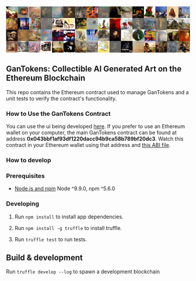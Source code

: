 ![GanTokens](/gantokens.jpeg)

## GanTokens: Collectible AI Generated Art on the Ethereum Blockchain

This repo contains the Ethereum contract used to manage GanTokens and a unit tests to verify the contract's functionality.

### How to Use the GanTokens Contract

You can use the ui being developed [here](www.gantokens.com). If you prefer to use an Ethereum wallet on your computer, the main GanTokens contract can be found at address **0x043bbf1af93df1220dacc94b9ca58b789bf20dc3**. Watch this contract in your Ethereum wallet using that address and [this ABI file](/build/GanTokensMain.abi).

### How to develop

### Prerequisites

- [Node.js and npm](nodejs.org) Node ^9.9.0, npm ^5.6.0

### Developing

1. Run `npm install` to install app dependencies.

2. Run `npm install -g truffle` to install truffle.

3. Run `truffle test` to run tests.

## Build & development

Run `truffle develop --log` to spawn a development blockchain

